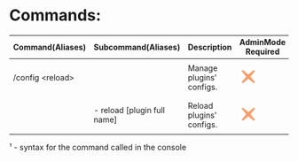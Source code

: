﻿# Commands:

| Command(Aliases) | Subcommand(Aliases) | Description | AdminMode Required | Command Actor  |
|--|--|--|--|--|
| /config \<reload\> |  | Manage plugins' configs. | ![is_required](../../images/not_required.png) | <pre><center>![unturned-ico](../../images/unturned.png)  ![console-ico](../../images/console.png)</center></pre> |
|  | - reload [plugin full name] | Reload plugins' configs. | ![is_required](../../images/not_required.png) | <pre><center>![unturned-ico](../../images/unturned.png)  ![console-ico](../../images/console.png)</center></pre> |

¹ - syntax for the command called in the console
